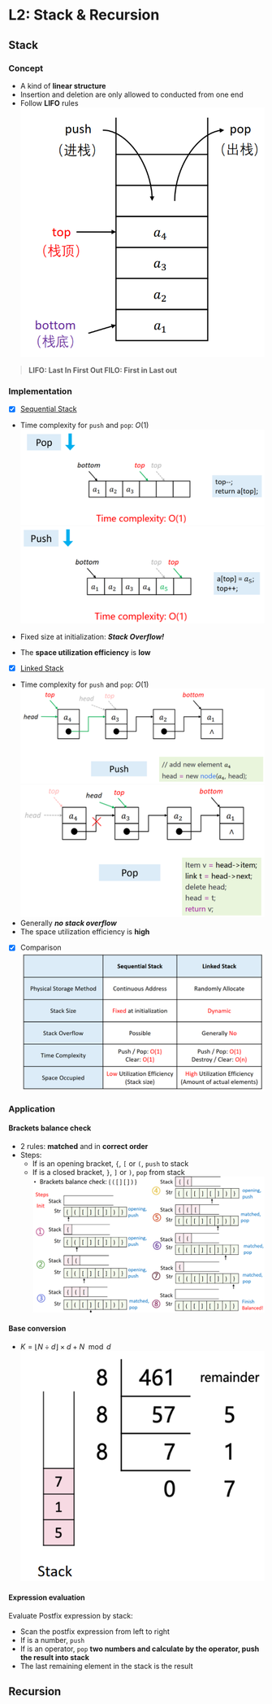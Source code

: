 # L2: Stack & Recursion

## Stack

### Concept

- A kind of **linear structure**
- Insertion and deletion are only allowed to conducted from one end
- Follow **LIFO** rules
![show push and pop operation](./pic/2p1.png)

>**LIFO: Last In First Out
FILO: First in Last out**

### Implementation

- [x] [Sequential Stack](./SqStack.cpp)
- Time complexity for `push` and `pop`: $O(1)$
  ![pop](./pic/2p2.png)
  ![push](./pic/2p3.png)

- Fixed size at initialization: ***Stack Overflow!***
- The **space utilization efficiency** is **low**
- [x] [Linked Stack](./LinkedStack.cpp)
- Time complexity for `push` and `pop`: $O(1)$
  ![push](./pic/2p4.png)
  ![pop](./pic/2p5.png)
- Generally ***no stack overflow***
- The space utilization efficiency is **high**

- [x] Comparison
  ![comp. table](./pic/2p6.png)

### Application

#### Brackets balance check

- 2 rules: **matched** and in **correct order**
- Steps:
  - If is an opening bracket, `{`, `[` or `(`, `push` to stack
  - If is a closed bracket, `}`, `]` or `)`, `pop` from stack
  ![simple process](./pic/2p7.png)

#### Base conversion

- $K=\lfloor N\div d \rfloor\times d+N \mod d$
![example radix-8](./pic/2p8.png)

#### Expression evaluation

Evaluate Postfix expression by stack:

- Scan the postfix expression from left to right
- If is a number, `push`
- If is an operator, `pop` **two numbers and calculate by the operator,
push the result into stack**
- The last remaining element in the stack is the result

## Recursion
